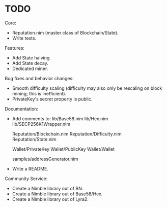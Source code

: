 # TODO

Core:
- Reputation.nim (master class of Blockchain/State).
- Write tests.

Features:
- Add State halving.
- Add State decay.
- Dedicated miner.

Bug fixes and behavior changes:
- Smooth difficulty scaling (difficulty may also only be rescaling on block mining; this is inefficient).
- PrivateKey's secret property is public.

Documentation:
- Add comments to:
    lib/Base58.nim
    lib/Hex.nim
    lib/SECP256K1Wrapper.nim

    Reputation/Blockchain.nim
    Reputation/Difficulty.nim
    Reputation/State.nim

    Wallet/PrivateKey
    Wallet/PublicKey
    Wallet/Wallet

    samples/addressGenerator.nim
- Write a README.

Community Service:
- Create a Nimble library out of BN.
- Create a Nimble library out of Base58/Hex.
- Create a Nimble library out of Lyra2.
